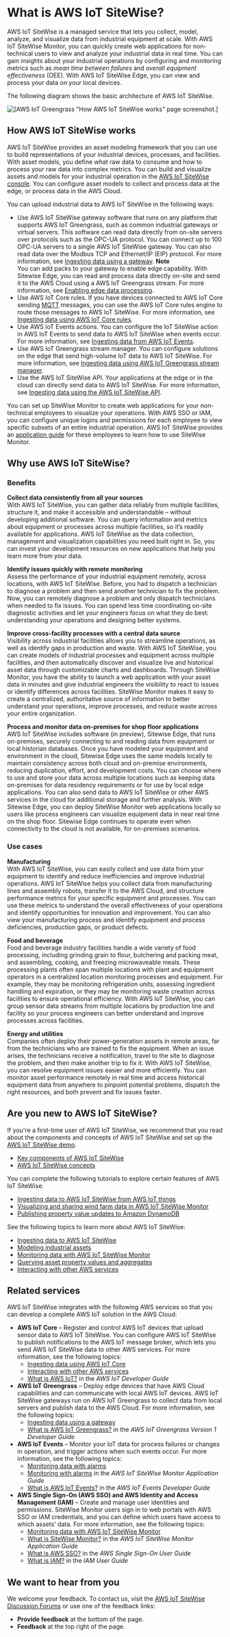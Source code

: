 # What is AWS IoT SiteWise?<a name="what-is-sitewise"></a>

AWS IoT SiteWise is a managed service that lets you collect, model, analyze, and visualize data from industrial equipment at scale\. With AWS IoT SiteWise Monitor, you can quickly create web applications for non\-technical users to view and analyze your industrial data in real time\. You can gain insights about your industrial operations by configuring and monitoring metrics such as *mean time between failures* and *overall equipment effectiveness* \(OEE\)\. With AWS IoT SiteWise Edge, you can view and process your data on your local devices\.

The following diagram shows the basic architecture of AWS IoT SiteWise\.

![\[AWS IoT Greengrass "How AWS IoT SiteWise works" page screenshot.\]](http://docs.aws.amazon.com/iot-sitewise/latest/userguide/images/how-sw-works-with-edge.png)

## How AWS IoT SiteWise works<a name="how-sitewise-works"></a>

AWS IoT SiteWise provides an asset modeling framework that you can use to build representations of your industrial devices, processes, and facilities\. With asset models, you define what raw data to consume and how to process your raw data into complex metrics\. You can build and visualize assets and models for your industrial operation in the [AWS IoT SiteWise console](https://console.aws.amazon.com/iotsitewise/)\. You can configure asset models to collect and process data at the edge, or process data in the AWS Cloud\.

You can upload industrial data to AWS IoT SiteWise in the following ways:
+ Use AWS IoT SiteWise gateway software that runs on any platform that supports AWS IoT Greengrass, such as common industrial gateways or virtual servers\. This software can read data directly from on\-site servers over protocols such as the OPC\-UA protocol\. You can connect up to 100 OPC\-UA servers to a single AWS IoT SiteWise gateway\. You can also read data over the Modbus TCP and Ethernet/IP \(EIP\) protocol\. For more information, see [Ingesting data using a gateway](gateways.md)\.
**Note**  
You can add packs to your gateway to enable edge capability\. With Sitewise Edge, you can read and process data directly on\-site and send it to the AWS Cloud using a AWS IoT Greengrass stream\. For more information, see [Enabling edge data processing](edge-processing.md)\.
+ Use AWS IoT Core rules\. If you have devices connected to AWS IoT Core sending [MQTT](https://docs.aws.amazon.com/iot/latest/developerguide/mqtt.html) messages, you can use the AWS IoT Core rules engine to route those messages to AWS IoT SiteWise\. For more information, see [Ingesting data using AWS IoT Core rules](iot-rules.md)\.
+ Use AWS IoT Events actions\. You can configure the IoT SiteWise action in AWS IoT Events to send data to AWS IoT SiteWise when events occur\. For more information, see [Ingesting data from AWS IoT Events](iot-events.md)\.
+ Use AWS IoT Greengrass stream manager\. You can configure solutions on the edge that send high\-volume IoT data to AWS IoT SiteWise\. For more information, see [Ingesting data using AWS IoT Greengrass stream manager](greengrass-stream-manager.md)\.
+ Use the AWS IoT SiteWise API\. Your applications at the edge or in the cloud can directly send data to AWS IoT SiteWise\. For more information, see [Ingesting data using the AWS IoT SiteWise API](ingest-api.md)\.

You can set up SiteWise Monitor to create web applications for your non\-technical employees to visualize your operations\. With AWS SSO or IAM, you can configure unique logins and permissions for each employee to view specific subsets of an entire industrial operation\. AWS IoT SiteWise provides an [application guide](https://docs.aws.amazon.com/iot-sitewise/latest/appguide/) for these employees to learn how to use SiteWise Monitor\.

## Why use AWS IoT SiteWise?<a name="why-use-sitewise"></a>

### Benefits<a name="sitewise-benefits"></a>

**Collect data consistently from all your sources**  
With AWS IoT SiteWise, you can gather data reliably from multiple facilities, structure it, and make it accessible and understandable – without developing additional software\. You can query information and metrics about equipment or processes across multiple facilities, so it’s readily available for applications\. AWS IoT SiteWise as the data collection, management and visualization capabilities you need built right in\. So, you can invest your development resources on new applications that help you learn more from your data\.

**Identify issues quickly with remote monitoring**  
Assess the performance of your industrial equipment remotely, across locations, with AWS IoT SiteWise\. Before, you had to dispatch a technician to diagnose a problem and then send another technician to fix the problem\. Now, you can remotely diagnose a problem and only dispatch technicians when needed to fix issues\. You can spend less time coordinating on\-site diagnostic activities and let your engineers focus on what they do best: understanding your operations and designing better systems\.

**Improve cross\-facility processes with a central data source**  
Visibility across industrial facilities allows you to streamline operations, as well as identify gaps in production and waste\. With AWS IoT SiteWise, you can create models of industrial processes and equipment across multiple facilities, and then automatically discover and visualize live and historical asset data through customizable charts and dashboards\. Through SiteWise Monitor, you have the ability to launch a web application with your asset data in minutes and give industrial engineers the visibility to react to issues or identify differences across facilities\. SiteWise Monitor makes it easy to create a centralized, authoritative source of information to better understand your operations, improve processes, and reduce waste across your entire organization\.

**Process and monitor data on\-premises for shop floor applications**  
AWS IoT SiteWise includes software \(in preview\), Sitewise Edge, that runs on\-premises, securely connecting to and reading data from equipment or local historian databases\. Once you have modeled your equipment and environment in the cloud, Sitewise Edge uses the same models locally to maintain consistency across both cloud and on\-premise environments, reducing duplication, effort, and development costs\. You can choose where to use and store your data across multiple locations such as keeping data on\-premises for data residency requirements or for use by local edge applications\. You can also send data to AWS IoT SiteWise or other AWS services in the cloud for additional storage and further analysis\. With Sitewise Edge, you can deploy SiteWise Monitor web applications locally so users like process engineers can visualize equipment data in near real time on the shop floor\. Sitewise Edge continues to operate even when connectivity to the cloud is not available, for on\-premises scenarios\.

### Use cases<a name="sitewise-use-cases"></a>

**Manufacturing**  
With AWS IoT SiteWise, you can easily collect and use data from your equipment to identify and reduce inefficiencies and improve industrial operations\. AWS IoT SiteWise helps you collect data from manufacturing lines and assembly robots, transfer it to the AWS Cloud, and structure performance metrics for your specific equipment and processes\. You can use these metrics to understand the overall effectiveness of your operations and identify opportunities for innovation and improvement\. You can also view your manufacturing process and identify equipment and process deficiencies, production gaps, or product defects\.

**Food and beverage**  
Food and beverage industry facilities handle a wide variety of food processing, including grinding grain to flour, butchering and packing meat, and assembling, cooking, and freezing microwaveable meals\. These processing plants often span multiple locations with plant and equipment operators in a centralized location monitoring processes and equipment\. For example, they may be monitoring refrigeration units, assessing ingredient handling and expiration, or they may be monitoring waste creation across facilities to ensure operational efficiency\. With AWS IoT SiteWise, you can group sensor data streams from multiple locations by production line and facility so your process engineers can better understand and improve processes across facilities\.

**Energy and utilities**  
Companies often deploy their power\-generation assets in remote areas, far from the technicians who are trained to fix the equipment\. When an issue arises, the technicians receive a notification, travel to the site to diagnose the problem, and then make another trip to fix it\. With AWS IoT SiteWise, you can resolve equipment issues easier and more efficiently\. You can monitor asset performance remotely in real time and access historical equipment data from anywhere to pinpoint potential problems, dispatch the right resources, and both prevent and fix issues faster\.

## Are you new to AWS IoT SiteWise?<a name="first-time-user"></a>

If you're a first\-time user of AWS IoT SiteWise, we recommend that you read about the components and concepts of AWS IoT SiteWise and set up the [AWS IoT SiteWise demo](getting-started.md#requirements)\.
+ [Key components of AWS IoT SiteWise](feature-overview.md)
+ [AWS IoT SiteWise concepts](concept-overview.md)

You can complete the following tutorials to explore certain features of AWS IoT SiteWise:
+ [Ingesting data to AWS IoT SiteWise from AWS IoT things](ingest-data-from-iot-things.md)
+ [Visualizing and sharing wind farm data in AWS IoT SiteWise Monitor](monitor-wind-farm.md)
+ [Publishing property value updates to Amazon DynamoDB](publish-to-amazon-dynamodb.md)

See the following topics to learn more about AWS IoT SiteWise:
+ [Ingesting data to AWS IoT SiteWise](industrial-data-ingestion.md)
+ [Modeling industrial assets](industrial-asset-models.md)
+ [Monitoring data with AWS IoT SiteWise Monitor](monitor-data.md)
+ [Querying asset property values and aggregates](query-industrial-data.md)
+ [Interacting with other AWS services](interact-with-other-services.md)

## Related services<a name="related-services"></a>

AWS IoT SiteWise integrates with the following AWS services so that you can develop a complete AWS IoT solution in the AWS Cloud:
+ **AWS IoT Core** – Register and control AWS IoT devices that upload sensor data to AWS IoT SiteWise\. You can configure AWS IoT SiteWise to publish notifications to the AWS IoT message broker, which lets you send AWS IoT SiteWise data to other AWS services\. For more information, see the following topics:
  + [Ingesting data using AWS IoT Core](iot-rules.md)
  + [Interacting with other AWS services](interact-with-other-services.md)
  + [What is AWS IoT?](https://docs.aws.amazon.com/iot/latest/developerguide/) in the *AWS IoT Developer Guide*
+ **AWS IoT Greengrass** – Deploy edge devices that have AWS Cloud capabilities and can communicate with local AWS IoT devices\. AWS IoT SiteWise gateways run on AWS IoT Greengrass to collect data from local servers and publish data to the AWS Cloud\. For more information, see the following topics:
  + [Ingesting data using a gateway](gateways.md)
  + [What is AWS IoT Greengrass?](https://docs.aws.amazon.com/greengrass/latest/developerguide/) in the *AWS IoT Greengrass Version 1 Developer Guide*
+ **AWS IoT Events** – Monitor your IoT data for process failures or changes in operation, and trigger actions when such events occur\. For more information, see the following topics:
  + [Monitoring data with alarms](industrial-alarms.md)
  + [Monitoring with alarms](https://docs.aws.amazon.com/iot-sitewise/latest/appguide/monitor-alarms.html) in the *AWS IoT SiteWise Monitor Application Guide*
  + [What is AWS IoT Events?](https://docs.aws.amazon.com/iotevents/latest/developerguide/) in the *AWS IoT Events Developer Guide*
+ **AWS Single Sign\-On \(AWS SSO\) and AWS Identity and Access Management \(IAM\)** – Create and manage user identities and permissions\. SiteWise Monitor users sign in to web portals with AWS SSO or IAM credentials, and you can define which users have access to which assets' data\. For more information, see the following topics:
  + [Monitoring data with AWS IoT SiteWise Monitor](monitor-data.md)
  + [What is SiteWise Monitor?](https://docs.aws.amazon.com/iot-sitewise/latest/appguide/) in the *AWS IoT SiteWise Monitor Application Guide*
  + [What is AWS SSO?](https://docs.aws.amazon.com/singlesignon/latest/userguide/) in the *AWS Single Sign\-On User Guide*
  + [What is IAM?](https://docs.aws.amazon.com/IAM/latest/UserGuide/) in the *IAM User Guide*

## We want to hear from you<a name="contact-us"></a>

We welcome your feedback\. To contact us, visit the [AWS IoT SiteWise Discussion Forums](https://forums.aws.amazon.com/forum.jspa?forumID=336) or use one of the feedback links:
+ **Provide feedback** at the bottom of the page\.
+ **Feedback** at the top right of the page\.